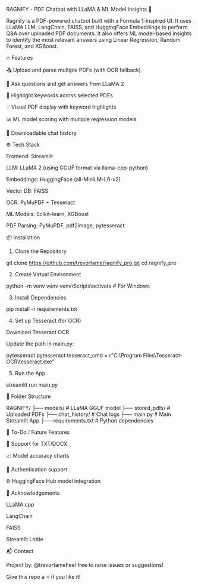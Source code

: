 RAGNIFY - PDF Chatbot with LLaMA & ML Model Insights 🚀

Ragnify is a PDF-powered chatbot built with a Formula 1-inspired UI. It uses LLaMA LLM, LangChain, FAISS, and HuggingFace Embeddings to perform Q&A over uploaded PDF documents. It also offers ML model-based insights to identify the most relevant answers using Linear Regression, Random Forest, and XGBoost.

🔥 Features

📤 Upload and parse multiple PDFs (with OCR fallback)

🧠 Ask questions and get answers from LLaMA 2

📑 Highlight keywords across selected PDFs

💡 Visual PDF display with keyword highlights

📊 ML model scoring with multiple regression models

💬 Downloadable chat history

⚙️ Tech Stack

Frontend: Streamlit

LLM: LLaMA 2 (using GGUF format via llama-cpp-python)

Embeddings: HuggingFace (all-MiniLM-L6-v2)

Vector DB: FAISS

OCR: PyMuPDF + Tesseract

ML Models: Scikit-learn, XGBoost

PDF Parsing: PyMuPDF, pdf2image, pytesseract

📦 Installation

1. Clone the Repository

git clone https://github.com/trevortame/ragnify_pro.git
cd ragnify_pro

2. Create Virtual Environment

python -m venv venv
venv\Scripts\activate  # For Windows

3. Install Dependencies

pip install -r requirements.txt

4. Set up Tesseract (for OCR)

Download Tesseract OCR

Update the path in main.py:

pytesseract.pytesseract.tesseract_cmd = r"C:\\Program Files\\Tesseract-OCR\\tesseract.exe"

5. Run the App

streamlit run main.py

📂 Folder Structure

RAGNIFY/
├── models/                    # LLaMA GGUF model
├── stored_pdfs/              # Uploaded PDFs
├── chat_history/             # Chat logs
├── main.py                   # Main Streamlit App
├── requirements.txt          # Python dependencies

📝 To-Do / Future Features

📁 Support for TXT/DOCX

📈 Model accuracy charts

🔐 Authentication support

🌐 HuggingFace Hub model integration

🙌 Acknowledgements

LLaMA.cpp

LangChain

FAISS

Streamlit Lottie

📬 Contact

Project by: @trevortameFeel free to raise issues or suggestions!

Give this repo a ⭐ if you like it!

